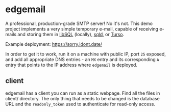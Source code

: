 # edgemail

A professional, production-grade SMTP server! No it's not.
This demo project implements a very simple temporary e-mail, capable of receiving e-mails and storing them in [libSQL](https://github.com/libsql/libsql) (locally), [sqld](https://github.com/libsql/sqld), or [Turso](https://chiselstrike.com).

Example deployment: https://sorry.idont.date/

In order to get it to work, run it on a machine with public IP, port `25` exposed, and add all appropriate DNS entries - an `MX` entry and its corresponding `A` entry that points to the IP address where `edgemail` is deployed.

## client

edgemail has a client you can run as a static webpage. Find all the files in client/ directory. The only thing that needs to be changed is the database URL and the `readonly_token` used to authenticate for read-only access.
